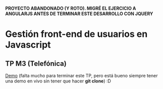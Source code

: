**PROYECTO ABANDONADO (Y ROTO). MIGRÉ EL EJERCICIO A ANGULARJS ANTES DE TERMINAR ESTE DESARROLLO CON JQUERY**

# Gestión front-end de usuarios en Javascript
## TP M3 (Telefónica)

[Demo](https://chiqui1234.github.io/tp-telefonica-jquery-diseno/) (falta mucho para terminar este TP, pero está bueno siempre tener una demo en vivo sin tener que hacer **git clone**) :D
